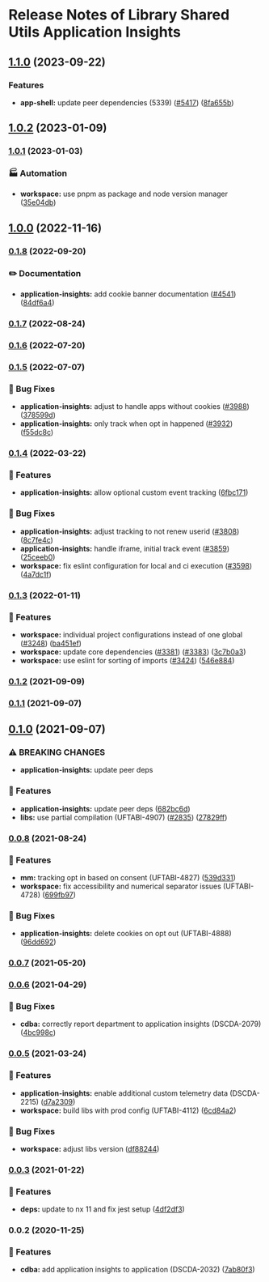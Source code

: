 # Release Notes of Library Shared Utils Application Insights

## [1.1.0](https://github.com/Schaeffler-Group/frontend-schaeffler/compare/application-insights-v1.0.2...application-insights-v1.1.0) (2023-09-22)


### Features

* **app-shell:** update peer dependencies (5339) ([#5417](https://github.com/Schaeffler-Group/frontend-schaeffler/issues/5417)) ([8fa655b](https://github.com/Schaeffler-Group/frontend-schaeffler/commit/8fa655b608a94cb6e20d54e73187f3efb7ec750e))

## [1.0.2](https://github.com/Schaeffler-Group/frontend-schaeffler/compare/application-insights-v1.0.1...application-insights-v1.0.2) (2023-01-09)

### [1.0.1](https://github.com/Schaeffler-Group/frontend-schaeffler/compare/application-insights-v1.0.0...application-insights-v1.0.1) (2023-01-03)


### 🏭 Automation

* **workspace:** use pnpm as package and node version manager ([35e04db](https://github.com/Schaeffler-Group/frontend-schaeffler/commit/35e04dba206a3d579156300c68b2ede9206556ff))

## [1.0.0](https://github.com/Schaeffler-Group/frontend-schaeffler/compare/application-insights-v0.1.8...application-insights-v1.0.0) (2022-11-16)

### [0.1.8](https://github.com/Schaeffler-Group/frontend-schaeffler/compare/application-insights-v0.1.7...application-insights-v0.1.8) (2022-09-20)


### ✏️ Documentation

* **application-insights:** add cookie banner documentation ([#4541](https://github.com/Schaeffler-Group/frontend-schaeffler/issues/4541)) ([84df6a4](https://github.com/Schaeffler-Group/frontend-schaeffler/commit/84df6a40a587b83df6a8ec92b74411d1d3bdac48))

### [0.1.7](https://github.com/Schaeffler-Group/frontend-schaeffler/compare/application-insights-v0.1.6...application-insights-v0.1.7) (2022-08-24)

### [0.1.6](https://github.com/Schaeffler-Group/frontend-schaeffler/compare/application-insights-v0.1.5...application-insights-v0.1.6) (2022-07-20)

### [0.1.5](https://github.com/Schaeffler-Group/frontend-schaeffler/compare/application-insights-v0.1.4...application-insights-v0.1.5) (2022-07-07)


### 🐛 Bug Fixes

* **application-insights:** adjust to handle apps without cookies ([#3988](https://github.com/Schaeffler-Group/frontend-schaeffler/issues/3988)) ([378599d](https://github.com/Schaeffler-Group/frontend-schaeffler/commit/378599d96eb620cc70d376b91d83b2f823d75b36))
* **application-insights:** only track when opt in happened ([#3932](https://github.com/Schaeffler-Group/frontend-schaeffler/issues/3932)) ([f55dc8c](https://github.com/Schaeffler-Group/frontend-schaeffler/commit/f55dc8ce3e48550b594da1d7733bd8e4f29f2efa))

### [0.1.4](https://github.com/Schaeffler-Group/frontend-schaeffler/compare/application-insights-v0.1.3...application-insights-v0.1.4) (2022-03-22)


### 🎸 Features

* **application-insights:** allow optional custom event tracking ([6fbc171](https://github.com/Schaeffler-Group/frontend-schaeffler/commit/6fbc171b5e4db9a02b3d3259c72c07c0e3470437))


### 🐛 Bug Fixes

* **application-insights:** adjust tracking to not renew userid ([#3808](https://github.com/Schaeffler-Group/frontend-schaeffler/issues/3808)) ([8c7fe4c](https://github.com/Schaeffler-Group/frontend-schaeffler/commit/8c7fe4c90b13f95cc4ff51dd3899945f44049ffd))
* **application-insights:** handle iframe, initial track event ([#3859](https://github.com/Schaeffler-Group/frontend-schaeffler/issues/3859)) ([25ceeb0](https://github.com/Schaeffler-Group/frontend-schaeffler/commit/25ceeb0d74ae8d28f2aae5ad9bc0b96084223948))
* **workspace:** fix eslint configuration for local and ci execution ([#3598](https://github.com/Schaeffler-Group/frontend-schaeffler/issues/3598)) ([4a7dc1f](https://github.com/Schaeffler-Group/frontend-schaeffler/commit/4a7dc1fe79d94b6d8ddfa7cf2644e3bbc11a3e80))

### [0.1.3](https://github.com/Schaeffler-Group/frontend-schaeffler/compare/application-insights-v0.1.2...application-insights-v0.1.3) (2022-01-11)


### 🎸 Features

* **workspace:** individual project configurations instead of one global ([#3248](https://github.com/Schaeffler-Group/frontend-schaeffler/issues/3248)) ([ba451ef](https://github.com/Schaeffler-Group/frontend-schaeffler/commit/ba451ef87c9c9cff99440b9739c9ebf4069a16dc))
* **workspace:** update core dependencies ([#3381](https://github.com/Schaeffler-Group/frontend-schaeffler/issues/3381)) ([#3383](https://github.com/Schaeffler-Group/frontend-schaeffler/issues/3383)) ([3c7b0a3](https://github.com/Schaeffler-Group/frontend-schaeffler/commit/3c7b0a37be3104fc216c3ee6506d5f8ce2cadb21))
* **workspace:** use eslint for sorting of imports ([#3424](https://github.com/Schaeffler-Group/frontend-schaeffler/issues/3424)) ([546e884](https://github.com/Schaeffler-Group/frontend-schaeffler/commit/546e8845a9250580ccdc982e3f5c1d818f8678bd))

### [0.1.2](https://github.com/Schaeffler-Group/frontend-schaeffler/compare/application-insights-v0.1.2...application-insights-v0.1.0) (2021-09-09)

### [0.1.1](https://github.com/Schaeffler-Group/frontend-schaeffler/compare/application-insights-v0.1.1...application-insights-v0.1.0) (2021-09-07)

## [0.1.0](https://github.com/Schaeffler-Group/frontend-schaeffler/compare/application-insights-v0.1.0...application-insights-v0.0.8) (2021-09-07)


### ⚠ BREAKING CHANGES

* **application-insights:** update peer deps

### 🎸 Features

* **application-insights:** update peer deps ([682bc6d](https://github.com/Schaeffler-Group/frontend-schaeffler/commit/682bc6df164ed77bb56187dc2d2cfe685ae27bb3))
* **libs:** use partial compilation (UFTABI-4907) ([#2835](https://github.com/Schaeffler-Group/frontend-schaeffler/issues/2835)) ([27829ff](https://github.com/Schaeffler-Group/frontend-schaeffler/commit/27829ff96da6ccc3a4ee0b98bc6f766a8c4a5057))

### [0.0.8](https://github.com/Schaeffler-Group/frontend-schaeffler/compare/application-insights-v0.0.8...application-insights-v0.0.7) (2021-08-24)


### 🎸 Features

* **mm:** tracking opt in based on consent (UFTABI-4827) ([539d331](https://github.com/Schaeffler-Group/frontend-schaeffler/commit/539d3319b5694c97d3eb71e2cc6483ec487fe121))
* **workspace:** fix accessibility and numerical separator issues (UFTABI-4728) ([699fb97](https://github.com/Schaeffler-Group/frontend-schaeffler/commit/699fb97a63a9069d847dfa489386da561028e5ea))


### 🐛 Bug Fixes

* **application-insights:** delete cookies on opt out (UFTABI-4888) ([96dd692](https://github.com/Schaeffler-Group/frontend-schaeffler/commit/96dd692139fca44610643601d9a10ab44dd2a546))

### [0.0.7](///compare/application-insights-v0.0.7...application-insights-v0.0.6) (2021-05-20)

### [0.0.6](///compare/application-insights-v0.0.6...application-insights-v0.0.5) (2021-04-29)


### 🐛 Bug Fixes

* **cdba:** correctly report department to application insights (DSCDA-2079) ([4bc998c](///commit/4bc998c930be893c7c8f0b3d8168a615fa594f51))

### [0.0.5](///compare/application-insights-v0.0.5...application-insights-v0.0.3) (2021-03-24)


### 🎸 Features

* **application-insights:** enable additional custom telemetry data (DSCDA-2215) ([d7a2309](///commit/d7a23096c1f8b50c24a87f9207a182e0c0dfcf88))
* **workspace:** build libs with prod config (UFTABI-4112) ([6cd84a2](///commit/6cd84a2b3f3b5fe695d93c28e6cf5eb69bf6c205))


### 🐛 Bug Fixes

* **workspace:** adjust libs version ([df88244](///commit/df88244a1a49ef9d4eef59a2e6b2e5cd5e2de976))

### [0.0.3](///compare/application-insights-v0.0.3...application-insights-v0.0.2) (2021-01-22)


### 🎸 Features

* **deps:** update to nx 11 and fix jest setup ([4df2df3](///commit/4df2df38f8a3fa29abae9b9f736e7d237344541b))

### 0.0.2 (2020-11-25)


### 🎸 Features

* **cdba:** add application insights to application (DSCDA-2032) ([7ab80f3](///commit/7ab80f3b8b824a293f4621f7db087b231d582b89))
